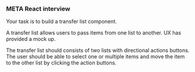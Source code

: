 ### META React interview

Your task is to build a transfer list component.

A transfer list allows users to pass items from one list to another.
UX has provided a mock up.

The transfer list should consists of two lists with directional actions buttons.
The user should be able to select one or multiple items and move the item
to the other list by clicking the action buttons.

